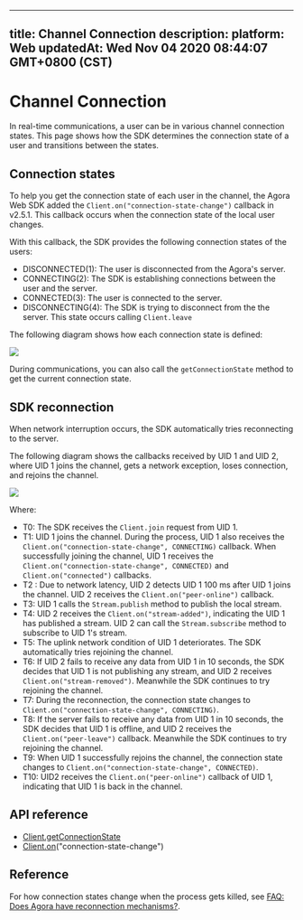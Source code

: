 
---
title: Channel Connection
description: 
platform: Web
updatedAt: Wed Nov 04 2020 08:44:07 GMT+0800 (CST)
---
# Channel Connection
In real-time communications, a user can be in various channel connection states. This page shows how the SDK determines the connection state of a user and transitions between the states.

## Connection states

To help you get the connection state of each user in the channel, the Agora Web SDK added the `Client.on("connection-state-change")` callback in v2.5.1. This callback occurs when the connection state of the local user changes. 

With this callback, the SDK provides the following connection states of the users:

- DISCONNECTED(1): The user is disconnected from the Agora's server.
- CONNECTING(2): The SDK is establishing connections between the user and the server.
- CONNECTED(3): The user is connected to the server.
- DISCONNECTING(4): The SDK is trying to disconnect from the the server. This state occurs calling `Client.leave`

The following diagram shows how each connection state is defined:

![](https://web-cdn.agora.io/docs-files/1569309023941)

During communications, you can also call the `getConnectionState` method to get the current connection state.

## SDK reconnection

When network interruption occurs, the SDK automatically tries reconnecting to the server.

The following diagram shows the callbacks received by UID 1 and UID 2, where UID 1 joins the channel, gets a network exception, loses connection, and rejoins the channel.

![](https://web-cdn.agora.io/docs-files/1604479403744)

Where:

- T0: The SDK receives the `Client.join` request from UID 1.
- T1: UID 1 joins the channel. During the process, UID 1 also receives the `Client.on("connection-state-change", CONNECTING)` callback. When successfully joining the channel, UID 1 receives the `Client.on("connection-state-change", CONNECTED)` and `Client.on("connected")` callbacks.
- T2 : Due to network latency, UID 2 detects UID 1 100 ms after UID 1 joins the channel. UID 2 receives the `Client.on("peer-online")` callback.
- T3: UID 1 calls the `Stream.publish` method to publish the local stream.
- T4: UID 2 receives the `Client.on("stream-added")`, indicating the UID 1 has published a stream. UID 2 can call the `Stream.subscribe` method to subscribe to UID 1's stream.
- T5: The uplink network condition of UID 1 deteriorates. The SDK automatically tries rejoining the channel.
- T6: If UID 2 fails to receive any data from UID 1 in 10 seconds, the SDK decides that UID 1 is not publishing any stream, and UID 2 receives `Client.on("stream-removed")`. Meanwhile the SDK continues to try rejoining the channel.
- T7: During the reconnection, the connection state changes to `Client.on("connection-state-change", CONNECTING)`.
- T8: If the server fails to receive any data from UID 1 in 10 seconds, the SDK decides that UID 1 is offline, and UID 2 receives the `Client.on("peer-leave")` callback. Meanwhile the SDK continues to try rejoining the channel.
- T9: When UID 1 successfully rejoins the channel, the connection state changes to `Client.on("connection-state-change", CONNECTED)`.
- T10: UID2 receives the `Client.on("peer-online")` callback of UID 1, indicating that UID 1 is back in the channel.


## API reference

- [Client.getConnectionState](https://docs.agora.io/en/Video/API%20Reference/web/interfaces/agorartc.client.html#getconnectionstate)
- [Client.on](https://docs.agora.io/en/Video/API%20Reference/web/interfaces/agorartc.client.html#on)("connection-state-change")

## Reference

For how connection states change when the process gets killed, see [FAQ: Does Agora have reconnection mechanisms?](https://docs.agora.io/en/faq/sdk_behavior).
